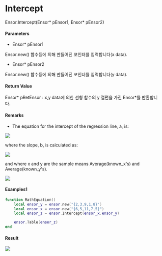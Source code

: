 # Intercept

Ensor.Intercept\(Ensor\* pEnsor1, Ensor\* pEnsor2\)

#### Parameters

* Ensor\* pEnsor1

Ensor.new\(\) 함수등에 의해 만들어진 포인터를 입력합니다\(x data\).

* Ensor\* pEnsor2

Ensor.new\(\) 함수등에 의해 만들어진 포인터를 입력합니다\(y data\).

#### Return Value

Ensor\* pRetEnsor : x,y data에 의한 선형 함수의 y 절편을 가진 Ensor\*를 반환합니다.

#### Remarks

* The equation for the intercept of the regression line, a, is:

![](/StatisticsAPI/InterceptFunc1.png)

where the slope, b, is calculated as:

![](/StatisticsAPI/InterceptFunc2.png)

and where x and y are the sample means Average\(known\_x's\) and Average\(known\_y's\).

![](/StatisticsAPI/InterceptFuncGraph.png)

#### Examples1

```lua
function MathEquation()
	local ensor_y = ensor.new("{2,3,9,1,8}")
  	local ensor_x = ensor.new("{6,5,11,7,5}")
	local ensor_z = ensor.Intercept(ensor_x,ensor_y)

 	ensor.Table(ensor_z)
end
```

#### Result

![](/StatisticsAPI/InterceptResultTable.png)


